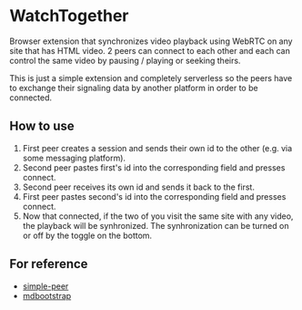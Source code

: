 # WatchTogether

Browser extension that synchronizes video playback using WebRTC on any site that has HTML video. 2 peers can connect to each other and each can control the same video by pausing / playing or seeking theirs.

This is just a simple extension and completely serverless so the peers have to exchange their signaling data by another platform in order to be connected.

## How to use

1. First peer creates a session and sends their own id to the other (e.g. via some messaging platform).
2. Second peer pastes first's id into the corresponding field and presses connect.
3. Second peer receives its own id and sends it back to the first.
4. First peer pastes second's id into the corresponding field and presses connect.
5. Now that connected, if the two of you visit the same site with any video, the playback will be synhronized. The synhronization can be turned on or off by the toggle on the bottom.

## For reference

* [simple-peer](https://github.com/feross/simple-peer)
* [mdbootstrap](https://github.com/mdbootstrap/material-design-for-bootstrap)
